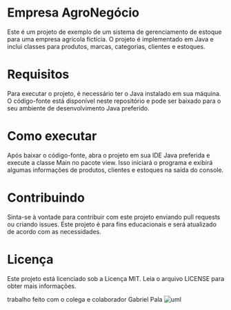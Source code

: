 # Empresa AgroNegócio

Este é um projeto de exemplo de um sistema de gerenciamento de estoque para uma empresa agrícola fictícia. O projeto é implementado em Java e inclui classes para produtos, marcas, categorias, clientes e estoques.

# Requisitos
Para executar o projeto, é necessário ter o Java instalado em sua máquina. O código-fonte está disponível neste repositório e pode ser baixado para o seu ambiente de desenvolvimento Java preferido.

# Como executar
Após baixar o código-fonte, abra o projeto em sua IDE Java preferida e execute a classe Main no pacote view. Isso iniciará o programa e exibirá algumas informações de produtos, clientes e estoques na saída do console.

# Contribuindo
Sinta-se à vontade para contribuir com este projeto enviando pull requests ou criando issues. Este projeto é para fins educacionais e será atualizado de acordo com as necessidades.

# Licença
Este projeto está licenciado sob a Licença MIT. Leia o arquivo LICENSE para obter mais informações.

trabalho feito com o colega e colaborador Gabriel Pala
![uml](https://user-images.githubusercontent.com/62069087/235822581-e59a95fc-208a-4085-9ddc-0182a3340c93.jpg)
